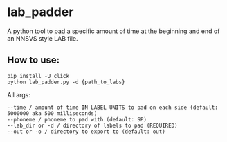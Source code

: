 # lab_padder
A python tool to pad a specific amount of time at the beginning and end of an NNSVS style LAB file.

## How to use:
```
pip install -U click
python lab_padder.py -d {path_to_labs}
```

All args:
```
--time / amount of time IN LABEL UNITS to pad on each side (default: 5000000 aka 500 milliseconds)
--phoneme / phoneme to pad with (default: SP)
--lab_dir or -d / directory of labels to pad (REQUIRED)
--out or -o / directory to export to (default: out)
```
